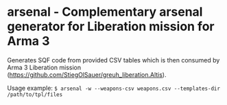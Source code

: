 # arsenal - Complementary arsenal generator for Liberation mission for Arma 3

Generates SQF code from provided CSV tables which is then consumed by Arma 3 Liberation mission (https://github.com/StiegOlSauer/greuh_liberation.Altis).

Usage example:
`$ arsenal -w --weapons-csv weapons.csv --templates-dir /path/to/tpl/files`
